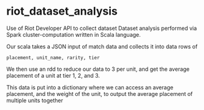 # riot_dataset_analysis

Use of Riot Developer API to collect dataset
Dataset analysis performed via Spark cluster-computation written in Scala language.



Our scala takes a JSON input of match data and collects it into data rows of

  ```placement, unit_name, rarity, tier```
  
We then use an rdd to reduce our data to 3 per unit, and get the average placement of a unit at tier 1, 2, and 3.

This data is put into a dictionary where we can access an average placement, and the weight of the unit, to output the average placement of multiple units together
